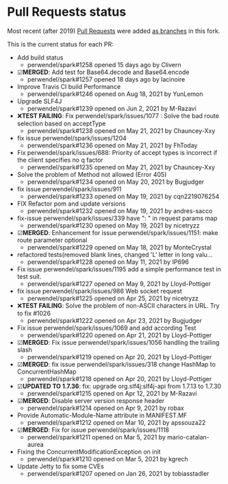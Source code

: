 # Pull Requests status

Most recent (after 2019) [Pull Requests](https://github.com/perwendel/spark/pulls) were added [as branches](https://github.com/Intellisrc/spark/branches/stale) in this fork.

This is the current status for each PR:

* Add build status
  * perwendel/spark#1258 opened 15 days ago by Clivern
* ☑**MERGED**: Add test for Base64.decode and Base64.encode
  * perwendel/spark#1257 opened 18 days ago by lacinoire
* Improve Travis CI build Performance
  * perwendel/spark#1246 opened on Aug 18, 2021 by YunLemon
* Upgrade SLF4J
  * perwendel/spark#1239 opened on Jun 2, 2021 by M-Razavi
* ❌**TEST FAILING**: Fix perwendel/spark/issues/1077 : Solve the bad route selection based on acceptType
  * perwendel/spark#1238 opened on May 21, 2021 by Chauncey-Xxy
* fix issue perwendel/spark/issues/1204
  * perwendel/spark#1236 opened on May 21, 2021 by FhToday
* Fix perwendel/spark/issues/688: Priority of accept types is incorrect if the client specifies no q factor
  * perwendel/spark#1235 opened on May 21, 2021 by Chauncey-Xxy
* Solve the problem of Method not allowed (Error 405)
  * perwendel/spark#1234 opened on May 20, 2021 by Bugjudger
* fix issue perwendel/spark/issues/911 
  * perwendel/spark#1233 opened on May 19, 2021 by cqn2219076254
* FIX Refactor pom and update versions 
  * perwendel/spark#1232 opened on May 19, 2021 by andres-sacco
* fix-issue perwendel/spark/issues/339 have ": " in request params map 
  * perwendel/spark#1230 opened on May 19, 2021 by nicetryzz
* ☑**MERGED**: Enhancement for issue perwendel/spark/issues/1151: make route parameter optional 
  * perwendel/spark#1229 opened on May 18, 2021 by MonteCrystal
* refactored tests(removed blank lines, changed 'L' letter in long valu… 
  * perwendel/spark#1228 opened on May 11, 2021 by IP696
* Fix issue perwendel/spark/issues/1195 add a simple performance test in test suit.
  * perwendel/spark#1227 opened on May 9, 2021 by Lloyd-Pottiger
* fix issue perwendel/spark/issues/986 Web socket request
  * perwendel/spark#1225 opened on Apr 25, 2021 by nicetryzz
* ❌**TEST FAILING**: Solve the problem of non-ASCII characters in URL. Try to fix #1026
  * perwendel/spark#1222 opened on Apr 23, 2021 by Bugjudger
* Fix issue perwendel/spark/issues/1069 and add according Test
  * perwendel/spark#1220 opened on Apr 21, 2021 by Lloyd-Pottiger
* ☑**MERGED**: Fix issue perwendel/spark/issues/1056 handling the trailing slash
  * perwendel/spark#1219 opened on Apr 20, 2021 by Lloyd-Pottiger
* ☑**MERGED**: fix issue perwendel/spark/issues/318 change HashMap to ConcurrentHashMap
  * perwendel/spark#1218 opened on Apr 20, 2021 by Lloyd-Pottiger
* ☑**UPDATED TO 1.7.36**: fix: upgrade org.slf4j:slf4j-api from 1.7.13 to 1.7.30
  * perwendel/spark#1215 opened on Apr 12, 2021 by M-Razavi
* ☑**MERGED**: Disable server version response header
  * perwendel/spark#1214 opened on Apr 9, 2021 by robax
* Provide Automatic-Module-Name attribute in MANIFEST.MF
  * perwendel/spark#1212 opened on Mar 10, 2021 by apssouza22
* ☑**MERGED**: Fix for issue perwendel/spark/issues/1118
  * perwendel/spark#1211 opened on Mar 5, 2021 by mario-catalan-aurea
* Fixing the ConcurrentModificationException on init
  * perwendel/spark#1210 opened on Mar 5, 2021 by kgrech
* Update Jetty to fix some CVEs
  * perwendel/spark#1207 opened on Jan 26, 2021 by tobiasstadler
